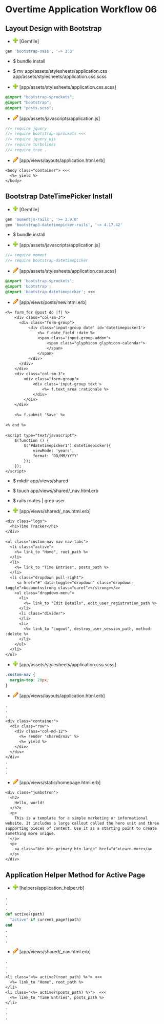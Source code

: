 # Overtime Application Workflow 06

## Layout Design with Bootstrap 


- ![add](plus.png) [Gemfile]
```rb
gem 'bootstrap-sass', '~> 3.3'
```

- $ bundle install

- $ mv app/assets/stylesheets/application.css app/assets/stylesheets/application.css.scss 

- ![add](plus.png) [app/assets/stylesheets/application.css.scss]
```scss
@import "bootstrap-sprockets";
@import "bootstrap";
@import "posts.scss";
```
- ![edit](edit.png) [app/assets/javascripts/application.js]
```js
//= require jquery
//= require bootstrap-sprockets <<<
//= require jquery_ujs
//= require turbolinks
//= require_tree .
```
- ![edit](edit.png) [app/views/layouts/application.html.erb]
```erb
<body class="container"> <<<
  <%= yield %>
</body>
 ```

## Bootstrap DateTimePicker Install

- ![add](plus.png) [Gemfile]
```rb
gem 'momentjs-rails', '>= 2.9.0'
gem 'bootstrap3-datetimepicker-rails', '~> 4.17.42'
```

- $ bundle install

- ![add](plus.png) [app/assets/javascripts/application.js]
```js
//= require moment
//= require bootstrap-datetimepicker
```

- ![edit](edit.png) [app/assets/stylesheets/application.css.scss]
```scss
@import 'bootstrap-sprockets';
@import 'bootstrap';
@import 'bootstrap-datetimepicker'; <<<
```

- ![edit](edit.png) [app/views/posts/new.html.erb]
```erb
<%= form_for @post do |f| %>
    <div class="col-sm-3">
      <div class="form-group">
          <div class='input-group date' id='datetimepicker1'>
              <%= f.date_field :date %>
              <span class="input-group-addon">
                  <span class="glyphicon glyphicon-calendar">
                  </span>
              </span>
          </div>
      </div>
    </div>
    <div class="col-sm-3">
        <div class="form-group">
            <div class='input-group text'>
                <%= f.text_area :rationale %>
            </div>
        </div>
    </div>
	
	<%= f.submit 'Save' %>

<% end %>

<script type="text/javascript">
    $(function () {
        $('#datetimepicker1').datetimepicker({
            viewMode: 'years',
            format: 'DD/MM/YYYY'
        });
    });
</script>
```

- $ mkdir app/views/shared
- $ touch app/views/shared/_nav.html.erb
- $ rails routes | grep user

- ![add](plus.png) [app/views/shared/_nav.html.erb]
```erb
<div class="logo">
  <h1>Time Tracker</h1>
</div>

<ul class="custom-nav nav nav-tabs">
  <li class="active">
    <%= link_to "Home", root_path %>
  </li>
  <li>
    <%= link_to "Time Entries", posts_path %>
  </li>
  <li class="dropdown pull-right">
     <a href="#" data-toggle="dropdown" class="dropdown-toggle">Account<strong class="caret"></strong></a>
    <ul class="dropdown-menu">
      <li>
        <%= link_to "Edit Details", edit_user_registration_path %>
      </li>
      <li class="divider">
      </li>
      <li>
        <%= link_to "Logout", destroy_user_session_path, method: :delete %>
      </li>
    </ul>
  </li>
</ul>
```

- ![add](plus.png) [app/assets/stylesheets/application.css.scss]
```scss
.custom-nav {
  margin-top: 20px;
}
```

- ![edit](edit.png) [app/views/layouts/application.html.erb]
```erb
.
.
.
<div class="container"> 
  <div class="row">
    <div class="col-md-12">
      <%= render 'shared/nav' %>
      <%= yield %>
    </div>
  </div>
</div>
.
.
.
```

- ![edit](edit.png) [app/views/static/homepage.html.erb]
```erb
<div class="jumbotron">
  <h2>
    Hello, world!
  </h2>
  <p>
    This is a template for a simple marketing or informational website. It includes a large callout called the hero unit and three supporting pieces of content. Use it as a starting point to create something more unique.
  </p>
  <p>
    <a class="btn btn-primary btn-large" href="#">Learn more</a>
  </p>
</div>
```

## Application Helper Method for Active Page

- ![add](plus.png) [helpers/application_helper.rb]
```rb
.
.
.
def active?(path)
  "active" if current_page?(path)
end
.
.
.
```

- ![edit](edit.png) [app/views/shared/_nav.html.erb]
```erb
.
.
.
<li class="<%= active?(root_path) %>"> <<<
  <%= link_to "Home", root_path %>
</li>
<li class="<%= active?(posts_path) %>">  <<<
  <%= link_to "Time Entries", posts_path %>
</li>
.
.
.
```